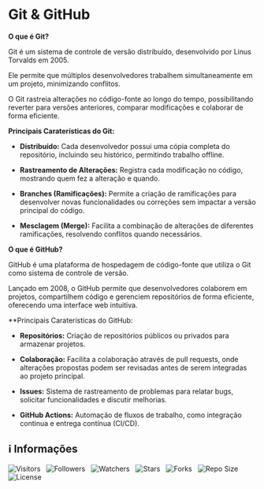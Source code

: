 <!-- Título -->
# Git & GitHub

**O que é Git?**

Git é um sistema de controle de versão distribuído, desenvolvido por Linus Torvalds em 2005.

Ele permite que múltiplos desenvolvedores trabalhem simultaneamente em um projeto, minimizando conflitos.

O Git rastreia alterações no código-fonte ao longo do tempo, possibilitando reverter para versões anteriores, comparar modificações e colaborar de forma eficiente.

**Principais Caraterísticas do Git:**

* **Distribuído:** Cada desenvolvedor possui uma cópia completa do repositório, incluindo seu histórico, permitindo trabalho offline.

* **Rastreamento de Alterações:** Registra cada modificação no código, mostrando quem fez a alteração e quando.

* **Branches (Ramificações):** Permite a criação de ramificações para desenvolver novas funcionalidades ou correções sem impactar a versão principal do código.

* **Mesclagem (Merge):** Facilita a combinação de alterações de diferentes ramificações, resolvendo conflitos quando necessários.

**O que é GitHub?**

GitHub é uma plataforma de hospedagem de código-fonte que utiliza o Git como sistema de controle de versão.

Lançado em 2008, o GitHub permite que desenvolvedores colaborem em projetos, compartilhem código e gerenciem repositórios de forma eficiente, oferecendo uma interface web intuitiva.

**Principais Caraterísticas do GitHub:

* **Repositórios:** Criação de repositórios públicos ou privados para armazenar projetos.

* **Colaboração:** Facilita a colaboração através de pull requests, onde alterações propostas podem ser revisadas antes de serem integradas ao projeto principal.

* **Issues:** Sistema de rastreamento de problemas para relatar bugs, solicitar funcionalidades e discutir melhorias.

* **GitHub Actions:** Automação de fluxos de trabalho, como integração continua e entrega contínua (CI/CD).

<!-- Informações -->
## &#8505; Informações

![Visitors](https://api.visitorbadge.io/api/visitors?path=Devsgeeknerd%2Fpro-git-hub-che-she-pro-pro&label=Visitantes&labelColor=%23700070&labelStyle=none&countColor=%23000fff&style=plastic&color=%23ffffff "Total de Visitantes")
&nbsp;
![Followers](https://img.shields.io/github/followers/Devsgeeknerd?style=p&label=Seguidores&labelColor=800080&color=000fff "Total de Seguidores")
&nbsp;
![Watchers](https://img.shields.io/github/watchers/Devsgeeknerd/pro-git-hub-che-she-pro-pro?style=p&label=Observadores&labelColor=800080&color=000fff "Total de Observadores")
&nbsp;
![Stars](https://img.shields.io/github/stars/Devsgeeknerd/pro-git-hub-che-she-pro-pro?style=p&label=Estrelas&labelColor=800080&color=000fff "Total de Estrelas")
&nbsp;
![Forks](https://img.shields.io/github/forks/Devsgeeknerd/pro-git-hub-che-she-pro-pro?style=p&label=Bifurcações&labelColor=800080&color=000fff "Total de Bifurcações")
&nbsp;
![Repo Size](https://img.shields.io/github/repo-size/Devsgeeknerd/pro-git-hub-che-she-pro-pro?style=p&label=Tamanho&labelColor=800080&color=000fff "Tamanho do Repositório")
&nbsp;
![License](https://img.shields.io/github/license/Devsgeeknerd/pro-git-hub-che-she-pro-pro?style=p&label=Licença&labelColor=800080&color=000fff "Licença do Repositório")
